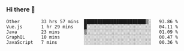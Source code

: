### Hi there 👋

<!--
**Hundeklemmen/Hundeklemmen** is a ✨ _special_ ✨ repository because its `README.md` (this file) appears on your GitHub profile.

Here are some ideas to get you started:

- 🔭 I’m currently working on ...
- 🌱 I’m currently learning ...
- 👯 I’m looking to collaborate on ...
- 🤔 I’m looking for help with ...
- 💬 Ask me about ...
- 📫 How to reach me: ...
- 😄 Pronouns: ...
- ⚡ Fun fact: ...
-->
<!--START_SECTION:waka-->
```text
Other        33 hrs 57 mins  ███████████████████████▒░   93.86 % 
Vue.js       1 hr 29 mins    █░░░░░░░░░░░░░░░░░░░░░░░░   04.11 % 
Java         23 mins         ▒░░░░░░░░░░░░░░░░░░░░░░░░   01.09 % 
GraphQL      10 mins         ░░░░░░░░░░░░░░░░░░░░░░░░░   00.47 % 
JavaScript   7 mins          ░░░░░░░░░░░░░░░░░░░░░░░░░   00.36 % 
```
<!--END_SECTION:waka-->
